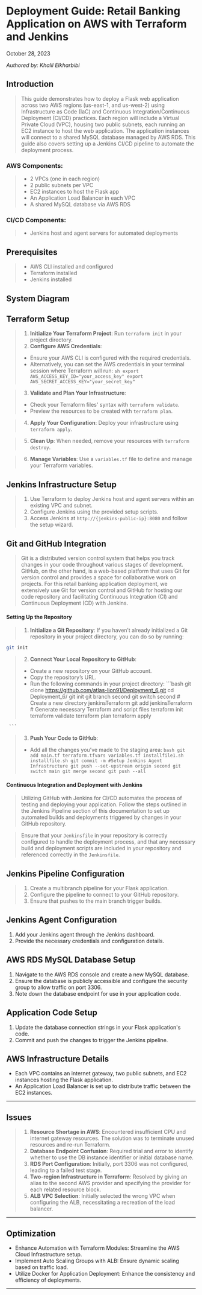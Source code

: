 # Deployment Guide: Retail Banking Application on AWS with Terraform and Jenkins

October 28, 2023 

*Authored by: Khalil Elkharbibi*

## Introduction
> This guide demonstrates how to deploy a Flask web application across two AWS regions (us-east-1, and us-west-2) using Infrastructure as Code (IaC) and Continuous Integration/Continuous Deployment (CI/CD) practices. Each region will include a Virtual Private Cloud (VPC), housing two public subnets, each running an EC2 instance to host the web application. The application instances will connect to a shared MySQL database managed by AWS RDS. This guide also covers setting up a Jenkins CI/CD pipeline to automate the deployment process.

### AWS Components:
> - 2 VPCs (one in each region)
> - 2 public subnets per VPC
> - EC2 instances to host the Flask app
> - An Application Load Balancer in each VPC
> - A shared MySQL database via AWS RDS

### CI/CD Components:
> - Jenkins host and agent servers for automated deployments

## Prerequisites
> - AWS CLI installed and configured
> - Terraform installed
> - Jenkins installed


## System Diagram

## Terraform Setup
> 1. **Initialize Your Terraform Project**: Run `terraform init` in your project directory.
> 2. **Configure AWS Credentials**: 
>   - Ensure your AWS CLI is configured with the required credentials.
>   - Alternatively, you can set the AWS credentials in your terminal session where Terraform will run:
     ```sh
     export AWS_ACCESS_KEY_ID="your_access_key"
     export AWS_SECRET_ACCESS_KEY="your_secret_key"
     ```

> 3. **Validate and Plan Your Infrastructure**: 
>  - Check your Terraform files' syntax with `terraform validate`.
>  - Preview the resources to be created with `terraform plan`.

> 4. **Apply Your Configuration**: Deploy your infrastructure using `terraform apply`.

> 5. **Clean Up**: When needed, remove your resources with `terraform destroy`.

> 6. **Manage Variables**: Use a `variables.tf` file to define and manage your Terraform variables.

## Jenkins Infrastructure Setup
> 1. Use Terraform to deploy Jenkins host and agent servers within an existing VPC and subnet.
> 2. Configure Jenkins using the provided setup scripts.
> 3. Access Jenkins at `http://{jenkins-public-ip}:8080` and follow the setup wizard.


## Git and GitHub Integration

> Git is a distributed version control system that helps you track changes in your code throughout various stages of development. GitHub, on the other hand, is a web-based platform that uses Git for version control and provides a space for collaborative work on projects. For this retail banking application deployment, we extensively use Git for version control and GitHub for hosting our code repository and facilitating Continuous Integration (CI) and Continuous Deployment (CD) with Jenkins.

#### Setting Up the Repository

> 1. **Initialize a Git Repository**: If you haven’t already initialized a Git repository in your project directory, you can do so by running:
   ```bash
   git init
   ```

> 2. **Connect Your Local Repository to GitHub**: 
>   - Create a new repository on your GitHub account.
>   - Copy the repository’s URL.
>   - Run the following commands in your project directory:
     ```bash
     git clone https://github.com/atlas-lion91/Deployment_6.git
      cd Deployment_6/
      git init
      git branch second
      git switch second
      # Create a new directory jenkinsTerraform
      git add jenkinsTerraform
      # Generate necessary Terraform and script files
      terraform init
      terraform validate
      terraform plan
      terraform apply

     ```

> 3. **Push Your Code to GitHub**: 
>   - Add all the changes you’ve made to the staging area:
     ```bash
      git add main.tf terraform.tfvars variables.tf installfile1.sh installfile.sh
      git commit -m #Setup Jenkins Agent Infrastructure
      git push --set-upstream origin second
      git switch main
      git merge second
      git push --all
     ```

#### Continuous Integration and Deployment with Jenkins

> Utilizing GitHub with Jenkins for CI/CD automates the process of testing and deploying your application. Follow the steps outlined in the Jenkins Pipeline section of this documentation to set up automated builds and deployments triggered by changes in your GitHub repository.

> Ensure that your `Jenkinsfile` in your repository is correctly configured to handle the deployment process, and that any necessary build and deployment scripts are included in your repository and referenced correctly in the `Jenkinsfile`.


## Jenkins Pipeline Configuration
> 1. Create a multibranch pipeline for your Flask application.
> 2. Configure the pipeline to connect to your GitHub repository.
> 3. Ensure that pushes to the main branch trigger builds.

## Jenkins Agent Configuration
1. Add your Jenkins agent through the Jenkins dashboard.
2. Provide the necessary credentials and configuration details.

## AWS RDS MySQL Database Setup
1. Navigate to the AWS RDS console and create a new MySQL database.
2. Ensure the database is publicly accessible and configure the security group to allow traffic on port 3306.
3. Note down the database endpoint for use in your application code.

## Application Code Setup
1. Update the database connection strings in your Flask application's code.
2. Commit and push the changes to trigger the Jenkins pipeline.

## AWS Infrastructure Details
- Each VPC contains an internet gateway, two public subnets, and EC2 instances hosting the Flask application.
- An Application Load Balancer is set up to distribute traffic between the EC2 instances.
---

## Issues 
> 1. **Resource Shortage in AWS**: Encountered insufficient CPU and internet gateway resources. The solution was to terminate unused resources and re-run Terraform.
> 2. **Database Endpoint Confusion**: Required trial and error to identify whether to use the DB instance identifier or initial database name.
> 3. **RDS Port Configuration**: Initially, port 3306 was not configured, leading to a failed test stage.
> 4. **Two-region Infrastructure in Terraform**: Resolved by giving an alias to the second AWS provider and specifying the provider for each related resource block.
> 5. **ALB VPC Selection**: Initially selected the wrong VPC when configuring the ALB, necessitating a recreation of the load balancer.

---

## Optimization

- Enhance Automation with Terraform Modules: Streamline the AWS Cloud Infrastructure setup.
- Implement Auto Scaling Groups with ALB: Ensure dynamic scaling based on traffic load.
- Utilize Docker for Application Deployment: Enhance the consistency and efficiency of deployments.

---

